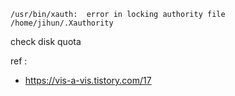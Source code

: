 ```
/usr/bin/xauth:  error in locking authority file /home/jihun/.Xauthority
```

check disk quota


ref : 
- https://vis-a-vis.tistory.com/17
